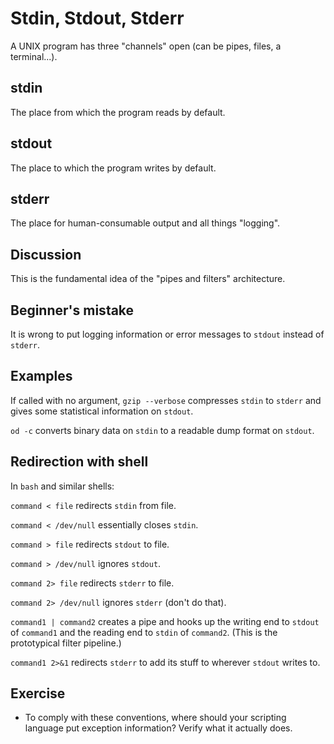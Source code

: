 # Stdin, Stdout, Stderr

A UNIX program has three "channels" open (can be pipes, files, a
terminal...).

## stdin

The place from which the program reads by default.

## stdout

The place to which the program writes by default.

## stderr

The place for human-consumable output and all things "logging".

## Discussion

This is the fundamental idea of the "pipes and filters"
architecture.

## Beginner's mistake

It is wrong to put logging information or error messages to
`stdout` instead of `stderr`.

## Examples

If called with no argument, `gzip --verbose` compresses `stdin`
to `stderr` and gives some statistical information on `stdout`.

`od -c` converts binary data on `stdin` to a readable dump format
on `stdout`.

## Redirection with shell

In `bash` and similar shells:

`command < file` redirects `stdin` from file.

`command < /dev/null` essentially closes `stdin`.

`command > file` redirects `stdout` to file.

`command > /dev/null` ignores `stdout`.

`command 2> file` redirects `stderr` to file.

`command 2> /dev/null` ignores `stderr` (don't do that).

`command1 | command2` creates a pipe and hooks up the writing end
to `stdout` of `command1` and the reading end to `stdin` of
`command2`.  (This is the prototypical filter pipeline.)

`command1 2>&1` redirects `stderr` to add its stuff to wherever
`stdout` writes to.

## Exercise

* To comply with these conventions, where should your scripting
  language put exception information?  Verify what it actually
  does.

